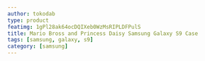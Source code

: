 ```yaml
---
author: tokodab
type: product
featimg: 1gPl28ak64ocDQIXeb0WzMsRIPLDFPulS
title: Mario Bross and Princess Daisy Samsung Galaxy S9 Case
tags: [samsung, galaxy, s9]
category: [samsung]
---
```

